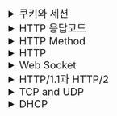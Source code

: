 <details>
<summary style="font-size:20px">쿠키와 세션</summary>
<div markdown="1">
<br/>
<h2>🤔 쿠키와 세션의 차이에 대해 설명해 주세요.</h2>

<h3>📝 나의 대답</h3>

- 쿠키는 Http Stateless의 단점을 보완하기 위해 Client의 정보를 담고 있는 웹 저장소입니다. 세션은 Client에게 서버에서 발급되는 정보이며 이를 통해 Client는 서버의 다양한 리소스에 접근할 수 있습니다.

- 쿠키와 세션의 차이는 관리되는 공간에 차이가 존재합니다. Client에서 쿠키를 관리하며 세션은 서버에서 관리합니다.

<h3>GPT의 대답</h3>

- 쿠키와 세션 모두 사용자의 상태 정보를 저장하는 방법입니다. 하지만 그들이 데이터를 저장하고 사용하는 방식과 보안성에 차이가 있습니다. 쿠키는 클라이언트 측에서 데이터를 저장하며, 세션은 서버 측에서 데이터를 저장합니다.

- 쿠키는 사용자가 사이트에 방문할 때마다 보내지는 작은 데이터 조각입니다. 클라이언트는 이 세션 ID를 가지고 서버에 요청을 할 때마다 전달함으로써, 서버는 클라이언트를 식별할 수 있습니다. 보안은 서버에서 관리가되는 세션이 쿠키보다 좋습니다.

<br/>
<h2>🤔 세션 방식의 로그인 과정에 대해 설명해 주세요.</h2>

<h3>📝 나의 대답</h3>

- 먼저 가입된 클라이언트에 관한 정보가 서버에 존재해야 합니다. 로그인을 진행할 때, 세션이 생성되며 해당 세션에 관한 정보를 저장합니다. 이 후 요청에 대한 응답이 진행될 때, 쿠키 세션에 정보를 집어 넣어 Client에게 전달합니다.

<h3>GPT의 대답</h3>

- 세션 방식의 로그인 과정은 다음과 같습니다. 먼저, 사용자가 자신의 인증 정보 (예: 사용자 이름 및 암호)를 사용하여 로그인을 시도합니다. 서버는 이 정보를 받아 인증을 진행하고, **성공적인 경우 세션을 생성합니다.** 이 세션은 고유한 세션 ID를 포함하고, 이 ID는 서버가 사용자를 추적하고 사용자의 로그인 상태를 유지하는 데 사용됩니다.

- 생성된 세션 ID는 클라이언트에게 응답으로 전송되며, 이는 클라이언트 측의 쿠키에 저장됩니다. 그 후, 클라이언트는 이 세션 ID를 포함하여 서버에 요청을 보낼 때마다 이 쿠키를 함께 전송합니다. 서버는 이 세션 ID를 통해 사용자를 인식하고, 이에 대응하는 사용자 세션을 찾아 사용자의 로그인 상태를 유지합니다.

- 따라서 사용자가 로그아웃하거나 세션이 만료되면, 해당 세션 ID는 무효화되며, 사용자는 다시 로그인해야 합니다.

<br/>
<h2>🤔 HTTP의 특성인 Stateless에 대해 설명해 주세요.</h2>

<h3>📝 나의 대답</h3>

- HTTP의 Stateless는 상태를 갖고 있지 않은 것을 의미하며 Stateful에 비해 흐름을 기억할 필요가 없어 리소스가 적게 듭니다. 하지만, 매 요청에서 상태값을 기억하지 못하기 때문에 쿠키의 도움을 받아 값을 저장하고 매 요청마다 서버에 함께 쿠키를 전달해 Stateless의 단점을 보완합니다.

<h3>GPT의 대답</h3>

- HTTP의 Stateless 특성은 서버가 클라이언트의 상태 정보를 저장하지 않는 것을 의미합니다. 즉, 각 요청이 독립적이며, 서버는 이전의 요청에 대한 정보를 기억하지 않습니다. 이는 성능 향상을 가져오며, 많은 수의 동시 연결을 처리할 수 있게 합니다.

<br/>
<h2>🤔 Stateless의 의미를 살펴보면, 세션은 적절하지 않은 인증 방법 아닌가요?</h2>

<h3>📝 나의 대답</h3>

- 아닙니다. 세션이 필요할 때가 존재합니다. Client의 상태를 추적하기 위해 그리고 Client의 잘못된 접근으로 Client를 제한하기 위해선 세션이 필요합니다.

<br/>
<h2>🤔 규모가 커져 서버가 여러 개가 된다면, 세션을 어떻게 관리할 수 있을까요?</h2>

<h3>📝 나의 대답</h3>

- 여러 대의 서버에 요청이 가기 전 Entry Point에 세션 처리를 담당하는 서버를 하나 생성해 Client의 요청을 처리하는 것으로 세션을 관리할 수 있습니다.

<h3>GPT의 대답</h3>

- 규모가 커져 서버가 여러 개가 되었을 때 세션을 관리하는 방법은 여러 가지가 있습니다. 일반적으로 사용되는 방법 중 하나는 **세션 클러스터링**입니다. 이 방법은 여러 서버가 동일한 세션 정보를 공유할 수 있도록 합니다. 이를 통해, 한 서버에서 생성된 세션을 다른 서버에서도 사용할 수 있게 됩니다.

또 다른 방법은 **세션 정보를 중앙 데이터베이스 또는 캐시에 저장**하는 것입니다. 이 방법은 모든 서버가 동일한 저장소를 조회하므로 어느 서버로 요청이 들어오더라도 일관된 세션 정보를 제공할 수 있습니다.
</div>
</details>

<details>
<summary style="font-size:20px">HTTP 응답코드</summary>
<div markdown="1">
<br/>
<h2>🤔 HTTP 응답코드에 대해 설명해 주세요.</h2>

<h3>📝 나의 대답</h3>

- HTTP 응답 코드는 200, 300, 400, 500 번대가 존재하며 200번대는 서버에 요청이 성공을 300번대는 리다이렉션, 400번대는 Client의 요청에 오류가 있을 경우, 500 번대는 서버 내부에서 요청을 처리하지 못한 경우 사용됩니다.

<br/>
<h2>🤔 401 (Unauthorized) 와 403 (Forbidden)은 의미적으로 어떤 차이가 있나요?</h2>

<h3>📝 나의 대답</h3>

- 401은 인가가 허락되지 않은 요청에 대한 상태코드이고 403은 인가와 상관 없이 금지된 서버 자원에 접근할 때 사용되는 상태코드입니다.

<h3>GPT의 대답</h3>

- 401 Unauthorized는 클라이언트가 자신을 인증하지 않았거나 인증이 실패한 경우에 반환되는 상태 코드입니다.

- 403 Forbidden은 서버가 클라이언트의 요청을 이해하고, 클라이언트의 신원도 알고 있지만, 해당 요청을 수행하는 것을 거부하는 상태 코드입니다.

- 401은 "인증되지 않음"을 의미하며, 403은 "접근이 거부됨"을 의미

<br/>
<h2>🤔 200 (ok) 와 201 (created) 의 차이에 대해 설명해 주세요.</h2>

<h3>📝 나의 대답</h3>

- 200 응답코드는 Client의 요청이 옳바르게 처리 됐음을 의미하고 201은 요청에의해 서버에 데이터가 추가됐다는 의미입니다.

<h3>GPT의 대답</h3>

- 201 Created 응답은 일반적으로 생성된 리소스의 위치를 가리키는 'Location' 헤더와 함께 제공됩니다.
</div>
</details>

<details>
<summary style="font-size:20px">HTTP Method</summary>
<div markdown="1">
<br/>
<h2>🤔 HTTP Method 에 대해 설명해 주세요.</h2>

<h3>📝 나의 대답</h3>

- HTTP Method는 Client HTTP 요청 Header에 명시되며 전달되는 리소스의 행위를 지정할 수 있습니다.

- GET은 조회를, POST는 리소스 생성, PUT은 Update, Delete는 삭제를 서버에게 전달합니다.

<h3>GPT의 대답</h3>

- HTTP 메소드는 클라이언트가 웹 서버에 요청하는 작업의 종류를 나타냅니다.

- PUT: 존재하는 리소스를 새 데이터로 완전히 대체합니다. 이는 리소스의 전체 업데이트에 사용됩니다.

- PATCH: 존재하는 리소스의 일부를 수정합니다. 이는 리소스의 부분적인 업데이트에 사용됩니다.

<br/>
<h2>🤔 HTTP Method의 멱등성에 대해 설명해 주세요.</h2>

<h3>📝 나의 대답</h3>

- HTTP 멱등성이란 HTTP Method 요청이 진행된다 하더라도 도출되는 값은 항상 같아야 한다는 것을 의미합니다. 멱등성을 지킴으로써 프로세스의 신뢰도를 높일 수 있습니다. ❌ 틀렸습니다. ❌

<h3>GPT의 대답</h3>

- HTTP 메소드의 멱등성(idempotency)이란 동일한 요청을 한 번 또는 여러 번 수행하더라도 서버에 똑같은 효과를 가져야 함을 의미합니다. 이것은 네트워크의 불안정성 등의 이유로 같은 요청이 여러 번 수행되는 경우에도 안전하게 시스템을 운영할 수 있도록 합니다. POST 요청은 멱등성을 갖지 않습니다.

<br/>
<h2>🤔 GET과 POST의 차이는 무엇인가요?</h2>

<h3>📝 나의 대답</h3>

- GET은 서버에게 자원을 요청하는 것이고 POST는 서버에게 자원 생성을 요청하는 것입니다.

<h3>GPT의 대답</h3>

- GET은 일반적으로 정보를 요청하는 데 사용됩니다. GET 요청은 웹 브라우저의 주소 표시 줄에 표시되며, 전송되는 모든 정보는 URL의 일부로 인코딩됩니다. GET은 멱등성을 가집니다, 즉 요청을 여러 번 수행해도 동일한 결과를 가져옵니다.

- POST는 서버에 새로운 데이터를 전송하거나 기존 데이터를 변경하는 데 사용됩니다. POST 요청은 HTTP 요청 본문에 데이터를 포함하여 보냅니다. 이는 데이터를 URL에 직접 포함시키지 않으므로, GET보다 더 많은 데이터를 보낼 수 있습니다. 또한, POST는 멱등성이 없으므로 동일한 요청을 여러 번 보내면 서버의 상태가 여러 번 변경될 수 있습니다."

<br/>
<h2>🤔 POST와 PUT, PATCH의 차이는 무엇인가요?</h2>

<h3>📝 나의 대답</h3>

- POST, PUT, PATCH 모두 HTTP Body에 데이터를 갖고 있습니다. POST는 자원을 생성하는 것이고 멱등성을 보장하지 않습니다. PUT은 전체 데이터를 수정하고 PATCH는 부분 데이터를 수정합니다. PUT과 PATCH는 멱등성을 갖습니다.


<br/>
<h2>🤔 HTTP 1.1 이후로, GET에도 Body에 데이터를 실을 수 있게 되었습니다. 그럼에도 불구하고 왜 아직도 이런 방식을 지양하는 것일까요?</h2>

<h3>📝 나의 대답</h3>

- 이전의 코드들에서 요청을 처리할 때 예전의 GET Method 방식을 택하고 있어 요청을 처리하지 못할 수 있기 때문입니다.

<h3>GPT의 대답</h3>

✅ 호환성 문제 : 많은 중간 프록시 및 서버가 HTTP/1.0 기준으로 구현되어 있으며, 이러한 구현체들은 GET 요청의 본문을 무시하거나 오류를 일으킬 수 있습니다.

✅ 의미론적 부적합성 : HTTP 메서드의 의미론(semantics)에 따라, GET은 서버로부터 정보를 조회하는 데 사용되는 것으로 정의되어 있습니다. 본문 데이터를 통해 서버에 추가 정보를 제공하는 것은 POST 또는 PUT, PATCH와 같은 다른 HTTP 메서드의 역할입니다.

✅ 캐싱 및 재시도(Retry) : GET 요청은 본문 데이터 없이 URL만으로 요청을 식별하므로, 캐싱이 가능하고, 요청이 실패한 경우 재시도할 수 있습니다. 본문 데이터를 포함하면 이러한 장점이 무력화될 수 있습니다.
</div>
</details>

<details>
<summary style="font-size:20px">HTTP</summary>
<div markdown="1">
<br/>
<h2>🤔 HTTP에 대해 설명해 주세요.</h2>

<h3>📝 나의 대답</h3>

- HTTP는 WEB에서 HTML을 전달하기 위한 프로토콜이며 Header Body를 갖고 있습니다. HTTP는 Web의 Stateless 특성을 갖고 있어 서버의 정보를 Client가 갖고 있지 않습니다.

- HTTP는 연결을 맺을 때, TCP/IP Threehand Shake를 통해 검증을 거쳐 연결을 맺으며 현재 사용되는 많은 수의 HTTP는 단 건으로 요청에 대한 응답을 처리하는 것이 아닌 연결 파이프라인을 구축해 연결 리소스를 줄입니다.

<h3>GPT의 대답</h3>

- HTTP(Hypertext Transfer Protocol)는 클라이언트와 서버 간에 웹 기반 데이터를 주고받는 데 사용되는 프로토콜입니다. HTTP는 Stateless 프로토콜로, 각 요청이 독립적이며 이전 요청의 상태를 기억하지 않습니다.

- HTTP 메시지는 요청과 응답으로 나뉘며, 각각은 **헤더와 본문(Body)으로 구성됩니다. 헤더에는 메타데이터가 포함되며, 본문에는 실제 데이터가 포함**됩니다.

- HTTP 메소드는 클라이언트가 수행하려는 동작을 서버에게 알려줍니다. 이에는 GET, POST, PUT, DELETE 등이 있습니다.

- HTTP 상태 코드는 서버가 클라이언트에게 요청 처리 결과를 알려줍니다. 예를 들어 200은 성공을, 404는 Not Found를, 500은 Internal Server Error를 나타냅니다.

- HTTP/1.1에서는 **Keep-Alive 및 파이프라인 기능을 통해 연결을 재사용**하고, 여러 요청을 동시에 처리할 수 있게 되었습니다. HTTP/2.0에서는 이를 더욱 개선하여 멀티플렉싱과 서버 푸시 등의 기능을 추가하였습니다. 이러한 변화를 통해, 웹 성능이 크게 향상되었습니다.

<br/>
<h2>🤔 공개키와 대칭키에 대해 설명해 주세요.</h2>

<h3>📝 나의 대답</h3>

- 공개키와 대칭키 모두 암호화를 위해 사용되는 기법입니다. 대칭키는 보내는 클라이언트 쪽과 서버 쪽에서 동일한 암호화 키를 갖고 암호화, 복호화를 하는 것을 의미합니다. 이를 통해 암호화를 진행할 때, 초기 암호화 테이블을 보낼 시 네트워크 상에서 탈취당할 수 있습니다.

- 공개키(비공개키)는 클라이언트와 서버의 키가 다르며 CA에서 인증된 키를 사용자에게 발급하고 서버가 갖고 있는 개인키는 외부에 노출시키지 않는 것을 의미합니다.

<h3>GPT의 대답</h3>

- 대칭키 암호화는 동일한 키를 이용해 암호화와 복호화를 진행하는 방식입니다. 이 방식의 장점은 처리 속도가 빠르다는 것이며, 단점은 키의 배포와 관리가 어렵다는 점입니다. 왜냐하면 키를 안전하게 공유해야 하는데, 이는 간단하지 않기 때문입니다.

- 공개키(비대칭키) 암호화는 두 개의 키(공개키와 개인키)를 사용하는 방식입니다. 공개키로 암호화된 데이터는 오직 매칭되는 개인키를 가진 사람만이 복호화할 수 있습니다. 이 방식의 장점은 키 배포 문제가 해결된다는 것이며, 단점은 대칭키 암호화에 비해 처리 속도가 느리다는 점입니다.

<br/>
<h2>🤔 왜 HTTPS Handshake 과정에서는 인증서를 사용하는 것 일까요?</h2>

<h3>📝 나의 대답</h3>

- CA에서 발급되는 인증서를 사용하는 이유는 HTTPS 연결 시 옳바른 공개키를 사용하고 있음을 판단하기 위해서입니다. ❌ 틀렸습니다. ❌

<h3>GPT의 대답</h3>

- 인증서는 웹사이트가 그들이 주장하는 대로 신뢰할 수 있는 주체인지 확인하는 역할을 합니다. 이 인증서는 신뢰할 수 있는 제 3자(CA, Certificate Authority)에 의해 서명되며, CA는 공개키와 해당 웹사이트의 정보를 포함하고 있습니다.

- 클라이언트가 웹사이트에 접속할 때 HTTPS Handshake 과정에서 인증서가 전송되며, 클라이언트는 이 인증서를 검증하여 해당 웹사이트가 신뢰할 수 있는 주체인지 확인합니다. 만약 인증서가 유효하지 않다면, 클라이언트는 보안 경고를 받게 됩니다. 이 과정을 통해 사용자는 자신의 민감한 정보(예: 비밀번호, 신용카드 정보 등)가 피싱 사이트 같은 비신뢰할 수 있는 곳으로 가지 않게 됩니다.

<br/>
<h2>🤔 SSL과 TLS의 차이는 무엇인가요?</h2>

<h3>GPT의 대답</h3>

- SSL(Secure Sockets Layer)과 TLS(Transport Layer Security)는 암호화 프로토콜로서, 컴퓨터 네트워크에서 통신 보안을 제공하는데 사용됩니다. 이 두 프로토콜은 일반적으로 데이터를 안전하게 전송하기 위해 사용되며, SSL이 먼저 개발되었고, 그 후에 그것의 후속 버전으로 TLS가 개발되었습니다.

- SSL과 TLS는 비슷한 역할을 하지만, TLS는 보안 강화와 몇 가지 기능 개선을 통해 SSL의 노출된 취약점을 보완한 보다 현대적인 암호화 프로토콜입니다.
</div>
</details>

<details>
<summary style="font-size:20px">Web Socket</summary>
<div markdown="1">
<br/>
<h2>🤔 웹소켓과 소켓 통신의 차이에 대해 설명해 주세요.</h2>

<h3>📝 나의 대답</h3>

- 웹 소켓은 웹 통신 시 오고 가는 하나의 통신 단위이며, 소켓을 통해 통신이 이뤄집니다. ❌ 틀렸습니다. ❌

<h3>GPT의 대답</h3>

✅ 소켓 : 이는 네트워크에서 데이터를 교환하는 두 대의 장치 간의 점대점(end-to-end) 연결을 의미합니다. 소켓 통신은 TCP/IP 프로토콜을 사용하며, 서버와 클라이언트가 연결이 끊어질 때까지 양방향 통신을 수행할 수 있습니다.

✅ 웹소켓 : 이는 HTTP 프로토콜 기반의 연결 상에서 웹 서버와 클라이언트 간에 지속적인(full-duplex), 양방향 연결을 가능하게 하는 특수한 프로토콜입니다. 웹소켓은 웹 애플리케이션에서 실시간(real-time) 데이터 전송을 가능하게 하며, 주로 채팅 애플리케이션, 실시간 게임 등에서 사용됩니다.

- 웹소켓은 특정한 소켓 통신의 한 형태이지만, 그것은 웹 환경에서 실시간 양방향 통신을 가능하게 하는 특수한 목적을 가지고 있습니다.

<br/>
<h2>🤔 소켓과 포트의 차이가 무엇인가요?</h2>

<h3>📝 나의 대답</h3>

- 소켓은 네트워크에서 데이터를 교환하는 두 대의 장치 간의 점대점 연결을 의미하며 포트는 특정 네트워크 주소의 역할을 지정한 네트워크 창구입니다. 포트를 지정하게 되면 요청한 포트 번호를 읽어 해당 네트워크에 요청을 전달합니다.

<h3>GPT의 대답</h3>

- 소켓은 네트워크 통신의 한 종류로, 서버와 클라이언트 사이에서 데이터를 주고받을 수 있는 연결 통로를 의미합니다.

- 포트는 서버 내에서 실행되는 특정 프로세스나 서비스에 대한 연결 요청을 식별하는 데 사용되는 숫자입니다.

<br/>
<h2>🤔 여러 소켓이 있다고 할 때, 그 소켓의 포트 번호는 모두 다른가요?</h2>

<h3>📝 나의 대답</h3>

- 아니요. 같습니다. 소켓은 TCP/IP를 사용해 서버와 클라이언트 사이에 데이터를 주고 받을 수 있는 통로를 의미하며 포트는 특정 서비스 혹은 프로세스의 연결 요청을 식별하는데 사용되는 것이기 때문에 연결 통로는 다를 수 있어도 포트는 서버의 동일한 포트를 사용합니다.

<h3>GPT의 대답</h3>

- 서버 내에서 여러 개의 프로세스나 서비스가 동시에 실행될 수 있기 때문에 **각각의 프로세스는 자신만의 소켓을 가지며, 각 소켓은 서로 다른 포트 번호를 할당받을 수 있습니다.**

- 그렇다고 해서 모든 소켓이 반드시 다른 포트를 가지는 것은 아닙니다. 같은 프로세스 내에서 여러 개의 소켓이 동일한 포트를 공유할 수 있습니다. 예를 들어, 웹 서버는 수천 개의 클라이언트로부터 동시에 연결 요청을 받을 수 있으며, 이때 모든 클라이언트 연결은 웹 서버의 80포트 (HTTP) 또는 443포트 (HTTPS)를 사용합니다.

</div>
</details>

<details>
<summary style="font-size:20px">HTTP/1.1과 HTTP/2</summary>
<div markdown="1">
<br/>
<h2>🤔 HTTP/1.1과 HTTP/2의 차이점은 무엇인가요?</h2>

<h3>📝 나의 대답</h3>

- HTTP/1.1은 매 요청을 처리할 때마다 연결을 새로 맺지 않고 keep-alive를 제공합니다. 이를 통해 성능을 높일 수 있었고 HTTP/2는 Multi Flexing기능이 추가되어 비동기적 처리가 가능해 성능을 높였습니다. ❌ 틀렸습니다. ❌

<h3>GPT의 대답</h3>

- HTTP/1.1은 텍스트 기반의 프로토콜이며, 각 요청을 순차적으로 처리하고 각 요청에 대해 새로운 TCP 연결을 열었습니다. 이로 인해 "head-of-line blocking" 문제가 발생하였습니다. 이 문제는 한 번에 하나의 요청만 처리할 수 있다는 것을 의미하며, 이로 인해 웹사이트의 로딩 시간이 늘어나는 문제가 있었습니다.

- HTTP/2는 바이너리 기반의 프로토콜이며, 여러 개의 요청과 응답 메시지를 동시에 하나의 연결을 통해 전송할 수 있는 멀티플렉싱 기능을 제공합니다. 이는 서버와 클라이언트 간의 통신을 효율적으로 만들어줍니다. 또한, HTTP/2는 헤더 압축, 서버 푸시 등과 같은 여러 가지 성능 개선 기능을 제공합니다.

![HTTP Version 차이](/Network/img/http_connection.png)

<br/>
<h2>🤔 HOL Blocking 에 대해 설명해 주세요.</h2>

<h3>GPT의 대답</h3>

✅ HTTP에서의 Head Of Line (HOL) Blocking은 HTTP/1.1 이하의 버전에서 발생하는 주요 문제로, 한 번에 하나의 요청만 처리할 수 있는 제한 때문에 발생합니다.

- HTTP/1.1 프로토콜에서는 각 요청이 순차적으로 처리됩니다. 이는 서버가 이전 요청의 응답을 완료하고 나서야 다음 요청을 처리할 수 있음을 의미합니다. 예를 들어, 서버가 첫 번째 요청의 대량의 데이터를 처리하는 동안 두 번째 요청은 대기 상태에 머무릅니다. 이로 인해 "head-of-line blocking"이 발생하게 됩니다.

<br/>
<h2>🤔 HTTP/3.0의 주요 특징에 대해 설명해 주세요.</h2>

<h3>GPT의 대답</h3>

✅ QUIC 사용: HTTP/3는 TCP 대신 QUIC(Quick UDP Internet Connections)을 사용합니다. 이는 TCP에서 발생할 수 있는 헤드 오브 라인(HOL) 블로킹 문제를 해결하고, 연결 설정 시의 지연 시간을 줄입니다.

✅ 내장된 보안: QUIC는 기본적으로 TLS(Transport Layer Security) 1.3을 사용하여 보안을 제공합니다. 이로 인해 암호화가 기본적으로 적용되며, HTTP/3 연결 설정 시에 별도의 보안 핸드셰이크를 수행할 필요가 없습니다.

✅ 연결 전환: HTTP/3는 사용자가 네트워크를 전환할 때 연결이 끊어지지 않는 기능을 제공합니다. 예를 들어, Wi-Fi에서 LTE로 전환할 때에도 HTTP/3 연결은 유지됩니다.

</div>
</details>

<details>
<summary style="font-size:20px">TCP and UDP</summary>
<div markdown="1">
<br/>
<h2>🤔 TCP와 UDP의 차이에 대해 설명해 주세요.</h2>

<h3>📝 나의 대답</h3>

- TCP와 UDP 모두 네트워크 연결을 맺을 때 사용하는 프로토콜입니다. TCP 연결 시 HandShake 과정을 통해 특정 연경을 맺지만 UDP는 같은 네트워크 내에 데이터를 BroadCast하여 연결을 맺습니다. 보안 측면에서 TCP가 우세하지만 오버헤드가 발생하며 데이터 전송 속도는 UDP가 더 빠릅니다.

<h3>GPT의 대답</h3>

- TCP와 UDP는 둘 다 데이터를 전송하는 방식에 대한 프로토콜이지만 그들의 작동 방식은 매우 다릅니다. TCP는 연결 지향적이며, 데이터의 전송이 누락 없이 정확하게 이루어진다는 것을 보장합니다. 이를 위해, 데이터를 전송하기 전에 송신자와 수신자 사이에 핸드쉐이크 과정을 거쳐 안정적인 연결을 확립합니다.

- 반면에, UDP는 연결이 없는 프로토콜로, 데이터의 도착을 보장하지 않습니다. 그 결과, UDP는 TCP보다 빠르지만, 신뢰성은 낮습니다. 이런 특성 때문에, 실시간 스트리밍 같은 빠른 전송 속도가 중요한 애플리케이션에서는 UDP가 사용됩니다.

<br/>
<h2>🤔 왜 HTTP는 TCP를 사용하나요?</h2>

<h3>📝 나의 대답</h3>

- 신뢰성 있는 연결을 맺어야 하기 때문에 TCP를 사용합니다. TCP 연결은 데이터의 전송이 누락 없이 정확하게 이뤄진다는 것을 보장합니다. 이를 위해 연결을 맺을 때, 핸드쉐이크 과정을 거쳐 안정적인 연결을 확립합니다.

<br/>
<h2>🤔 그렇다면, 왜 HTTP/3 에서는 UDP(QUIC) 를 사용하나요? 위에서 언급한 UDP의 문제가 해결되었나요?</h2>

<h3>📝 나의 대답</h3>

- TCP 연결을 맺어 신뢰성을 확보하고 데이터의 누락 없이 전송하는 것이 가능하지만 신뢰를 맺는 과정은 오버헤드 입니다. HTTP/3에선 QUIC를 사용해 한 번의 연결을 맺은 후 UDP 통신을 사용해 데이터를 전송합니다.

<h3>GPT의 대답</h3>

- QUIC는 기본적으로 UDP 위에 구축된 프로토콜로서, TCP의 신뢰성과 순서 보장 기능을 제공하면서 동시에 UDP의 속도를 유지하려는 목적으로 만들어졌습니다. QUIC는 TCP보다 빠른 연결 설정 시간을 제공하며, 패킷 손실이 발생했을 때의 복구 시간을 줄입니다.


<br/>
<h2>🤔 본인이 새로운 통신 프로토콜을 TCP나 UDP를 사용해서 구현한다고 하면, 어떤 기준으로 프로토콜을 선택하시겠어요?</h2>

<h3>📝 나의 대답</h3>

- 수신하는 측에서 데이터의 손실이 크게 비즈니스에 영향을 끼치지 않는 서비스라면 UDP 통신 프로토콜을 사용하고 그렇지 않고 데이터의 누락이 발생하면 안되는 서비스라면 TCP를 사용할 것 같습니다.

<br/>
<h2>🤔 Checksum이 무엇인가요?</h2>

<h3>📝 나의 대답</h3>

- Checksum은 데이터 수신 시 데이터의 누락을 체크하기 위해 존재합니다. 이를 통해 송신된 데이터가 옳게 전송되었는지 판단하며 그렇지 않았을 경우 송신 측에 데이터를 요청하는데 사용됩니다.

<h3>GPT의 대답</h3>

- 체크섬은 데이터의 무결성을 확인하기 위한 간단한 방법으로, 데이터 전송 중 오류가 발생했는지를 확인하기 위해 사용됩니다. 그러나 체크섬이 완벽하게 모든 오류를 잡아낼 수 있는 것은 아닙니다. 예를 들어, 동일한 수의 비트가 변경되었고 그것이 서로를 상쇄했다면, 체크섬은 오류를 발견하지 못할 수 있습니다.

<br/>
<h2>🤔 TCP와 UDP 중 어느 프로토콜이 Checksum을 수행할까요?</h2>

<h3>📝 나의 대답</h3>

- TCP가 Checksum을 수행합니다. 데이터의 누락이 발생하면 안되기 때문입니다.

<h3>GPT의 대답</h3>

- TCP와 UDP 모두 체크섬을 수행합니다. 체크섬은 데이터 패킷의 무결성을 확인하는 방법으로, 패킷의 데이터가 전송 중에 손상되거나 변경되지 않았는지를 확인하는 데 사용됩니다. TCP는 신뢰성 있는 데이터 전송을 보장하기 위해 추가적인 기능(패킷 재전송, 흐름 제어, 혼잡 제어 등)을 제공하지만, UDP는 이러한 기능을 제공하지 않습니다. 그러나 두 프로토콜 모두 체크섬을 통해 데이터의 무결성을 보호합니다.

<br/>
<h2>🤔 Checksum을 통해 오류를 정정할 수 있나요?</h2>

<h3>📝 나의 대답</h3>

- Checksum을 확인해 송신된 패킷과 수신된 패킷 사이 데이터 무결성을 확인할 수 있으며 TCP의 경우 패킷이 손상되면 송신 측에 요청해 데이터를 다시 전달받을 수 있습니다. 반면 UDP의 경우는 무결성만 확인할 뿐 이 후 처리는 따로 하지 않습니다.

<br/>
<h2>🤔 TCP가 신뢰성을 보장하는 방법에 대해 설명해 주세요.</h2>

<h3>📝 나의 대답</h3>

- TCP가 신뢰성을 보장하는 방법으로 HandShake를 사용합니다. syn, syn + ack, ack를 통해 옳바른 연결을 맺었는지 확인하고 데이터를 주고 받습니다.

<h3>GPT의 대답</h3>

1. 첫째, TCP는 '3-way handshake'를 통해 연결을 초기화하고 종료합니다. 이를 통해 두 호스트 사이에 안정적인 연결이 확립되고 종료됨을 보장합니다. 

2. 둘째, TCP는 각 패킷에 시퀀스 번호를 부여하고, 수신자는 이 시퀀스 번호를 기반으로 패킷을 재정렬하고 누락된 패킷을 감지합니다. 

3. 셋째, TCP는 체크섬을 통해 각 패킷의 무결성을 확인합니다. 체크섬 오류가 감지되면 패킷은 버려지고 재전송이 요청됩니다. 

4. 넷째, TCP는 수신자가 패킷을 성공적으로 받았음을 알리는 ACK(Acknowledgment) 메시지를 사용합니다. 수신자가 패킷을 받으면 ACK 메시지를 보내어 송신자가 패킷의 성공적인 전송을 확인할 수 있게 합니다.

5. TCP는 흐름 제어와 혼잡 제어 메커니즘을 제공하여 네트워크의 상태에 따라 데이터 전송 속도를 조절합니다. 이러한 방법들을 통해 TCP는 네트워크 통신의 신뢰성을 보장합니다.

<br/>
<h2>🤔 TCP의 혼잡 제어 처리 방법에 대해 설명해 주세요.</h2>

<h3>GPT의 대답</h3>

✅ TCP의 혼잡 제어는 네트워크 통신의 효율성과 성능을 크게 개선하는 핵심 기능입니다. 혼잡 제어는 패킷 손실을 줄이고 네트워크 내의 효율적인 자원 사용을 목표로 합니다.

1. Slow Start: TCP 연결이 처음 시작될 때 혼잡 윈도우 크기를 1로 설정하고, 각 ACK가 도착할 때마다 크기를 두 배로 늘립니다. 이를 통해 네트워크 혼잡을 방지하며, 데이터 전송을 안정적으로 시작합니다.

2. Congestion Avoidance: 혼잡 윈도우가 임계값(ssthresh)에 도달하면, 혼잡 회피 알고리즘이 작동하며, 혼잡 윈도우의 크기는 각 라운드 트립마다 선형적으로 증가합니다. 이렇게 함으로써 네트워크 혼잡을 예방합니다.

3. Fast Retransmit: 패킷 손실을 빠르게 감지하고 재전송하는 방법으로, 3개의 중복 ACK가 수신되면 해당 패킷이 손실되었다고 간주하고 재전송합니다.

4. Fast Recovery: 패킷이 손실된 후에 혼잡 윈도우 크기를 줄이는 방법입니다. 중복 ACK를 받은 후, 혼잡 윈도우 크기를 절반으로 줄이고 혼잡 회피 알고리즘을 실행합니다.

</div>
</details>

<details>
<summary style="font-size:20px">DHCP</summary>
<div markdown="1">
<br/>
<h2>🤔 DHCP가 무엇인지 설명해 주세요.</h2>

<h3>📝 나의 대답</h3>

- DHCP란 같은 네트워크 상에서 동적으로 IP를 할당해주는 프로토콜을 의미합니다.

<h3>GPT의 대답</h3>

- DHCP는 클라이언트 컴퓨터가 네트워크에 연결될 때 자동으로 IP 주소, 서브넷 마스크, 기본 게이트웨이 및 DNS(Domain Name System) 서버 주소 등의 네트워크 설정을 자동으로 가져올 수 있도록 도와줍니다.

- DHCP 서버는 사용 가능한 IP 주소 풀에서 IP 주소를 동적으로 할당하며, 이를 통해 IP 주소 충돌을 방지하고 네트워크 관리를 간편하게 만듭니다.

<br/>
<h2>🤔 DHCP는 몇 계층 프로토콜인가요</h2>

<h3>📝 나의 대답</h3>

- DHCP는 응용 계층에 속하는 프로토콜이며 사용자의 IP를 동적으로 할당해주는 역할을 수행합니다.

<h3>GPT의 대답</h3>

- DHCP는 클라이언트와 서버 간의 통신을 위해 UDP(User Datagram Protocol)를 사용하며, DHCP 메시지는 IP 패킷의 데이터 부분에 포함되어 전송됩니다.

<br/>
<h2>🤔 DHCP는 어떻게 동작하나요.</h2>

<h3>GPT의 대답</h3>

- DHCP Discover: 클라이언트는 네트워크에 처음 연결되면서 DHCP 서버를 찾기 위해 DHCP Discover 메시지를 브로드캐스트로 전송합니다.

- DHCP Offer: DHCP 서버는 DHCP Discover 메시지를 수신하고 사용 가능한 IP 주소 중 하나를 할당하여 DHCP Offer 메시지를 클라이언트에게 전송합니다. 이 메시지에는 클라이언트가 사용할 수 있는 IP 주소와 네트워크 설정 정보가 포함됩니다.

- DHCP Request: 클라이언트는 DHCP Offer를 받은 후 해당 IP 주소를 사용하고자 DHCP Request 메시지를 다시 DHCP 서버에게 전송하여 IP 주소를 요청합니다.

- DHCP Acknowledgment: DHCP 서버는 DHCP Request를 수신하고 해당 IP 주소를 클라이언트에게 할당합니다. 이후 DHCP Acknowledgment 메시지를 클라이언트에게 전송하여 IP 주소 할당을 확인합니다.

- DHCP Lease: 클라이언트는 할당받은 IP 주소를 사용하며, DHCP 서버로부터 할당된 IP 주소의 유효 기간(리스)를 받습니다. 유효 기간 동안 클라이언트는 해당 IP 주소를 유지하고 네트워크를 사용할 수 있습니다.

<br/>
<h2>🤔 DHCP에서 UDP를 사용하는 이유가 무엇인가요</h2>

<h3>📝 나의 대답</h3>

- 클라이언트가 네트워크에서 IP를 할당 받고자 할 때, DHCP Server를 찾는 과정에서 신뢰성이 보장된 연결보단 빠른 연결이 필요하기 때문에 UDP를 사용합니다.

<h3>GPT의 대답</h3>

- UDP는 신뢰성 있는 데이터 전송을 보장하지 않습니다. 이는 DHCP에서는 큰 문제가 되지 않는데, DHCP는 IP 주소 할당을 위한 단방향적인 요청-응답 방식으로 동작하며, 클라이언트와 서버 간의 데이터 무결성이나 순서 보장이 필요하지 않기 때문입니다.

- UDP는 연결 지향적인 프로토콜인 TCP에 비해 연결 설정 및 연결 해제 단계가 없어서 더 빠른 연결을 제공할 수 있습니다.

<br/>
<h2>🤔 DHCP에서, IP 주소 말고 추가로 제공해주는 정보가 있나요.</h2>

<h3>📝 나의 대답</h3>

- 네트워크 설정 정보가 포함되어 있습니다.

<h3>GPT의 대답</h3>

- 서브넷 마스크, 기본 게이트웨이, DNS 서버 주소, DHCP 서버 주소, 기타 옵션 정보를 함께 전달합니다.

<br/>
<h2>🤔 DHCP의 유효기간은 얼마나 긴가요.</h2>

<h3>GPT의 대답</h3>

- 유효 기간은 DHCP 서버가 할당된 IP 주소를 추적하고 관리하는 데 사용되며, 클라이언트는 해당 기간이 지나면 IP 주소를 반납하고 필요에 따라 새로운 IP 주소를 요청해야 합니다. 이를 통해 DHCP 서버는 할당된 IP 주소의 유휴 시간을 최소화하고 네트워크에서 IP 주소를 효율적으로 관리할 수 있습니다.

- 유효 기간은 네트워크 환경과 요구 사항에 따라 다를 수 있으며, 조정할 수 있는 유연성을 가지고 있습니다. 따라서, DHCP의 유효 기간은 설정에 따라 다양하게 설정될 수 있습니다.

</div>
</details>